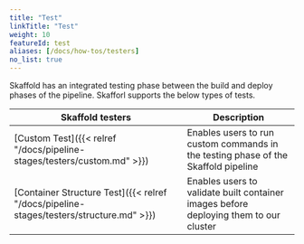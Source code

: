 ```yaml
---
title: "Test"
linkTitle: "Test"
weight: 10
featureId: test
aliases: [/docs/how-tos/testers]
no_list: true
---
```


Skaffold has an integrated testing phase between the build and deploy phases of the pipeline. Skafforl supports the below types of tests.

| Skaffold testers|Description| 
|----------|-------|
| [Custom Test]({{< relref "/docs/pipeline-stages/testers/custom.md" >}}) | Enables users to run custom commands in the testing phase of the Skaffold pipeline | 
| [Container Structure Test]({{< relref "/docs/pipeline-stages/testers/structure.md" >}}) | Enables users to validate built container images before deploying them to our cluster | 
